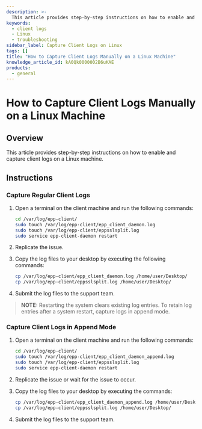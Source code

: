 ```yaml
---
description: >-
  This article provides step-by-step instructions on how to enable and capture client logs on a Linux machine.
keywords:
  - client logs
  - Linux
  - troubleshooting
sidebar_label: Capture Client Logs on Linux
tags: []
title: "How to Capture Client Logs Manually on a Linux Machine"
knowledge_article_id: kA0Qk0000002B6uKAE
products:
  - general
---
```


# How to Capture Client Logs Manually on a Linux Machine

## Overview

This article provides step-by-step instructions on how to enable and capture client logs on a Linux machine.

## Instructions

### Capture Regular Client Logs

1. Open a terminal on the client machine and run the following commands:

   ```bash
   cd /var/log/epp-client/
   sudo touch /var/log/epp-client/epp_client_daemon.log
   sudo touch /var/log/epp-client/eppsslsplit.log
   sudo service epp-client-daemon restart
   ```

2. Replicate the issue.

3. Copy the log files to your desktop by executing the following commands:

   ```bash
   cp /var/log/epp-client/epp_client_daemon.log /home/user/Desktop/
   cp /var/log/epp-client/eppsslsplit.log /home/user/Desktop/
   ```

4. Submit the log files to the support team.

> **NOTE:** Restarting the system clears existing log entries. To retain log entries after a system restart, capture logs in append mode.

### Capture Client Logs in Append Mode

1. Open a terminal on the client machine and run the following commands:

   ```bash
   cd /var/log/epp-client/
   sudo touch /var/log/epp-client/epp_client_daemon_append.log
   sudo touch /var/log/epp-client/eppsslsplit.log
   sudo service epp-client-daemon restart
   ```

2. Replicate the issue or wait for the issue to occur.

3. Copy the log files to your desktop by executing the commands:

   ```bash
   cp /var/log/epp-client/epp_client_daemon_append.log /home/user/Desktop/
   cp /var/log/epp-client/eppsslsplit.log /home/user/Desktop/
   ```

4. Submit the log files to the support team.
